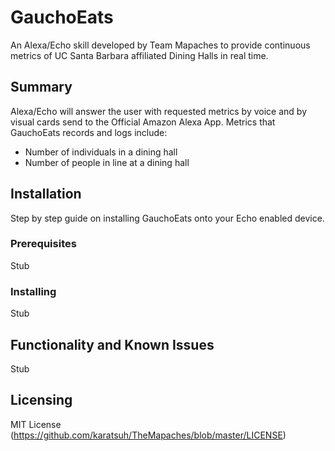 # GauchoEats
An Alexa/Echo skill developed by Team Mapaches to provide continuous metrics of UC Santa Barbara affiliated Dining Halls in real time.

## Summary
Alexa/Echo will answer the user with requested metrics by voice and by visual cards send to the Official Amazon Alexa App.
Metrics that GauchoEats records and logs include:
- Number of individuals in a dining hall
- Number of people in line at a dining hall


## Installation
Step by step guide on installing GauchoEats onto your Echo enabled device.
### Prerequisites
Stub
### Installing
Stub

## Functionality and Known Issues
Stub
## Licensing
MIT License (https://github.com/karatsuh/TheMapaches/blob/master/LICENSE)
